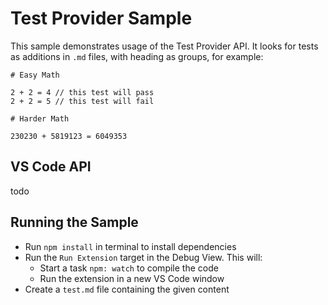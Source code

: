 # Test Provider Sample

This sample demonstrates usage of the Test Provider API. It looks for tests as additions in `.md` files, with heading as groups, for example:

```
# Easy Math

2 + 2 = 4 // this test will pass
2 + 2 = 5 // this test will fail

# Harder Math

230230 + 5819123 = 6049353
```

## VS Code API

todo

## Running the Sample

- Run `npm install` in terminal to install dependencies
- Run the `Run Extension` target in the Debug View. This will:
	- Start a task `npm: watch` to compile the code
	- Run the extension in a new VS Code window
- Create a `test.md` file containing the given content
